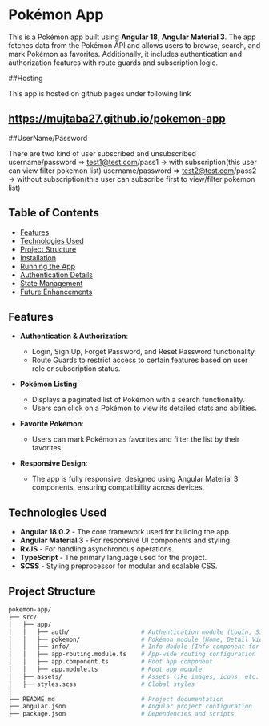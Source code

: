 # Pokémon App

This is a Pokémon app built using **Angular 18**, **Angular Material 3**. The app fetches data from the Pokémon API and allows users to browse, search, and mark Pokémon as favorites. Additionally, it includes authentication and authorization features with route guards and subscription logic.

##Hosting

This app is hosted on github pages under following link
## https://mujtaba27.github.io/pokemon-app


##UserName/Password

There are two kind of user subscribed and unsubscribed
username/password => test1@test.com/pass1 -> with subscription(this user can view filter pokemon list)
username/password => test2@test.com/pass2 -> without subscription(this user can subscribe first to view/filter pokemon list)

## Table of Contents

- [Features](#features)
- [Technologies Used](#technologies-used)
- [Project Structure](#project-structure)
- [Installation](#installation)
- [Running the App](#running-the-app)
- [Authentication Details](#authentication-details)
- [State Management](#state-management)
- [Future Enhancements](#future-enhancements)

## Features

- **Authentication & Authorization**: 
  - Login, Sign Up, Forget Password, and Reset Password functionality.
  - Route Guards to restrict access to certain features based on user role or subscription status.

- **Pokémon Listing**: 
  - Displays a paginated list of Pokémon with a search functionality.
  - Users can click on a Pokémon to view its detailed stats and abilities.

- **Favorite Pokémon**: 
  - Users can mark Pokémon as favorites and filter the list by their favorites.

- **Responsive Design**: 
  - The app is fully responsive, designed using Angular Material 3 components, ensuring compatibility across devices.



## Technologies Used

- **Angular 18.0.2** - The core framework used for building the app.
- **Angular Material 3** - For responsive UI components and styling.
- **RxJS** - For handling asynchronous operations.
- **TypeScript** - The primary language used for the project.
- **SCSS** - Styling preprocessor for modular and scalable CSS.

## Project Structure

```bash
pokemon-app/
├── src/
│   ├── app/
│   │   ├── auth/                    # Authentication module (Login, Sign Up, Forgot/Reset Password)
│   │   ├── pokemon/                 # Pokémon module (Home, Detail View, etc.)
│   │   ├── info/                    # Info Module (Info component for User to Subscribe)
│   │   ├── app-routing.module.ts    # App-wide routing configuration
│   │   ├── app.component.ts         # Root app component
│   │   ├── app.module.ts            # Root app module
│   ├── assets/                      # Assets like images, icons, etc.
│   ├── styles.scss                  # Global styles
│
├── README.md                        # Project documentation
├── angular.json                     # Angular project configuration
├── package.json                     # Dependencies and scripts


